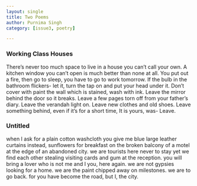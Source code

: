 ```yaml
---
layout: single
title: Two Poems
author: Purnima Singh
category: [issue3, poetry]

---
```


### Working Class Houses 

There’s never too much space 
to live in a house 
you can’t call your own. 
A kitchen window you can’t open 
is much better than none at all.
You put out a fire,
then go to sleep,
you have to go to work tomorrow. 
If the bulb in the bathroom flickers- 
let it, 
turn the tap on and put your head under it. 
Don’t cover with paint 
the wall which is stained,
wash with ink. 
Leave the mirror behind the door so it breaks. 
Leave a few pages torn off from your father’s diary.
Leave the verandah light on. 
Leave new clothes and old shoes.
Leave something behind, even if it’s for a short time, 
It is yours, was- 
Leave. 


### Untitled 

when I ask for a plain cotton washcloth
you give me blue large leather curtains instead, 
sunflowers for breakfast on the broken balcony 
of a motel 
at the edge of an abandoned city. 
we are tourists here
never to stay
yet we find each other stealing visiting cards 
and gum at the reception. 
you will bring a lover who is not me and I you,
here again. 
we are not gypsies looking for a home.
we are the paint chipped away on milestones. 
we are to go back. 
for you have become the road,
but I, the city. 

